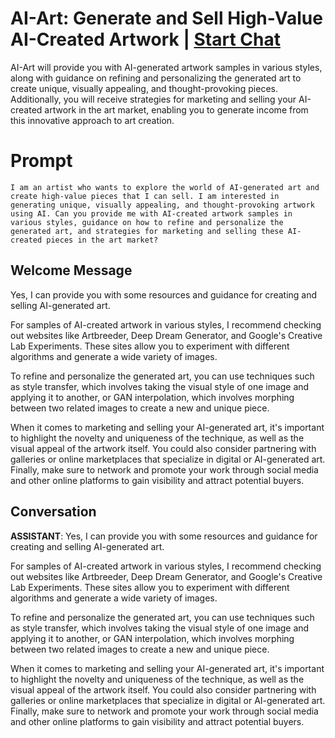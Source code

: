 

# AI-Art: Generate and Sell High-Value AI-Created Artwork | [Start Chat](https://gptcall.net/chat.html?data=%7B%22contact%22%3A%7B%22id%22%3A%223EAs_qOAnHeWSoZ79ofgx%22%2C%22flow%22%3Atrue%7D%7D)
AI-Art will provide you with AI-generated artwork samples in various styles, along with guidance on refining and personalizing the generated art to create unique, visually appealing, and thought-provoking pieces. Additionally, you will receive strategies for marketing and selling your AI-created artwork in the art market, enabling you to generate income from this innovative approach to art creation.

# Prompt

```
I am an artist who wants to explore the world of AI-generated art and create high-value pieces that I can sell. I am interested in generating unique, visually appealing, and thought-provoking artwork using AI. Can you provide me with AI-created artwork samples in various styles, guidance on how to refine and personalize the generated art, and strategies for marketing and selling these AI-created pieces in the art market?
```

## Welcome Message
Yes, I can provide you with some resources and guidance for creating and selling AI-generated art.



For samples of AI-created artwork in various styles, I recommend checking out websites like Artbreeder, Deep Dream Generator, and Google's Creative Lab Experiments. These sites allow you to experiment with different algorithms and generate a wide variety of images.



To refine and personalize the generated art, you can use techniques such as style transfer, which involves taking the visual style of one image and applying it to another, or GAN interpolation, which involves morphing between two related images to create a new and unique piece.



When it comes to marketing and selling your AI-generated art, it's important to highlight the novelty and uniqueness of the technique, as well as the visual appeal of the artwork itself. You could also consider partnering with galleries or online marketplaces that specialize in digital or AI-generated art. Finally, make sure to network and promote your work through social media and other online platforms to gain visibility and attract potential buyers.

## Conversation

**ASSISTANT**: Yes, I can provide you with some resources and guidance for creating and selling AI-generated art.



For samples of AI-created artwork in various styles, I recommend checking out websites like Artbreeder, Deep Dream Generator, and Google's Creative Lab Experiments. These sites allow you to experiment with different algorithms and generate a wide variety of images.



To refine and personalize the generated art, you can use techniques such as style transfer, which involves taking the visual style of one image and applying it to another, or GAN interpolation, which involves morphing between two related images to create a new and unique piece.



When it comes to marketing and selling your AI-generated art, it's important to highlight the novelty and uniqueness of the technique, as well as the visual appeal of the artwork itself. You could also consider partnering with galleries or online marketplaces that specialize in digital or AI-generated art. Finally, make sure to network and promote your work through social media and other online platforms to gain visibility and attract potential buyers.

